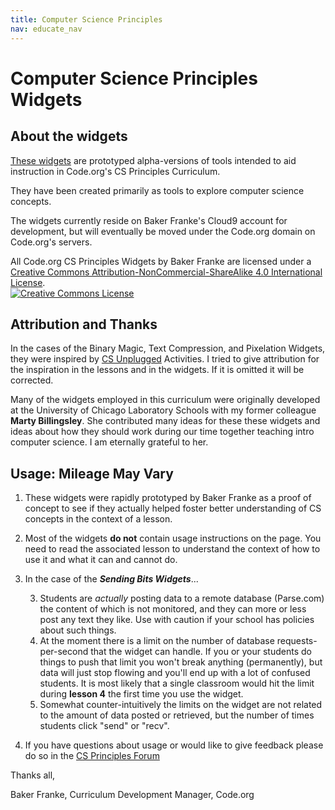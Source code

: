 ```yaml
---
title: Computer Science Principles
nav: educate_nav
---
```


# Computer Science Principles Widgets #

## About the widgets
[These widgets](http://cspdashboard-c9-bfranke.c9.io/home.html) are prototyped alpha-versions of tools intended to aid instruction in Code.org's CS Principles Curriculum.

They have been created primarily as tools to explore computer science concepts.

The widgets currently reside on Baker Franke's Cloud9 account for development, but will eventually be moved under the Code.org domain on Code.org's servers.

All <span xmlns:dct="http://purl.org/dc/terms/" href="http://purl.org/dc/dcmitype/InteractiveResource" property="dct:title" rel="dct:type">Code.org CS Principles Widgets</span> by <span xmlns:cc="http://creativecommons.org/ns#" property="cc:attributionName">Baker Franke</span> are licensed under a <a rel="license" href="http://creativecommons.org/licenses/by-nc-sa/4.0/">Creative Commons Attribution-NonCommercial-ShareAlike 4.0 International License</a>.<br>
<a rel="license" href="http://creativecommons.org/licenses/by-nc-sa/4.0/"><img alt="Creative Commons License" style="border-width:0" src="https://i.creativecommons.org/l/by-nc-sa/4.0/88x31.png" /></a>


## Attribution and Thanks
In the cases of the Binary Magic, Text Compression, and Pixelation Widgets, they were inspired by [CS Unplugged](http://csunplugged.org/) Activities.  I tried to give attribution for the inspiration in the lessons and in the widgets.  If it is omitted it will be corrected.

Many of the widgets employed in this curriculum were originally developed at the University of Chicago Laboratory Schools with my former colleague **Marty Billingsley**.  She contributed many ideas for these these widgets and ideas about how they should work during our time together teaching intro computer science.  I am eternally grateful to her.

## Usage: Mileage May Vary

1. These widgets were rapidly prototyped by Baker Franke as a proof of concept to see if they actually helped foster better understanding of CS concepts in the context of a lesson. 

2. Most of the widgets **do not** contain usage instructions on the page.  You need to read the associated lesson to understand the context of how to use it and what it can and cannot do.

3. In the case of the ***Sending Bits Widgets***...

	3. Students are *actually* posting data to a remote database (Parse.com) the content of which is not monitored, and they can more or less post any text they like.  Use with caution if your school has policies about such things. 
	3. At the moment there is a limit on the number of database requests-per-second that the widget can handle.  If you or your students do things to push that limit you won't break anything (permanently), but data will just stop flowing and you'll end up with a lot of confused students.  It is most likely that a single classroom would hit the limit during **lesson 4** the first time you use the widget.
	3. Somewhat counter-intuitively the limits on the widget are not related to the amount of data posted or retrieved, but the number of times students click "send" or "recv".

4. If you have questions about usage or would like to give feedback please do so in the [CS Principles Forum](https://support.code.org/hc/communities/public/topics/200138206-CS-Principles)

Thanks all,

Baker Franke, Curriculum Development Manager, Code.org
